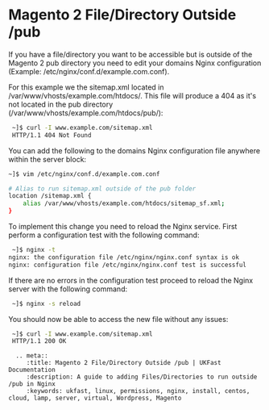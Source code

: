 # Magento 2 File/Directory Outside /pub

If you have a file/directory you want to be accessible but is outside of the Magento 2 pub directory you need to edit your domains Nginx configuration (Example: /etc/nginx/conf.d/example.com.conf). 

For this example we the sitemap.xml located in /var/www/vhosts/example.com/htdocs/. This file will produce a 404 as it's not located in the pub directory (/var/www/vhosts/example.com/htdocs/pub/):

```bash
 ~]$ curl -I www.example.com/sitemap.xml
 HTTP/1.1 404 Not Found
```

You can add the following to the domains Nginx configuration file anywhere within the server block:

```bash
~]$ vim /etc/nginx/conf.d/example.com.conf

# Alias to run sitemap.xml outside of the pub folder
location /sitemap.xml {
    alias /var/www/vhosts/example.com/htdocs/sitemap_sf.xml;
}
 ```

To implement this change you need to reload the Nginx service. First perform a configuration test with the following command:

```bash
 ~]$ nginx -t
nginx: the configuration file /etc/nginx/nginx.conf syntax is ok
nginx: configuration file /etc/nginx/nginx.conf test is successful
```

If there are no errors in the configuration test proceed to reload the Nginx server with the following command:

```bash
 ~]$ nginx -s reload
```

You should now be able to access the new file without any issues:

```bash
 ~]$ curl -I www.example.com/sitemap.xml
 HTTP/1.1 200 OK
```

```eval_rst
  .. meta::
     :title: Magento 2 File/Directory Outside /pub | UKFast Documentation
     :description: A guide to adding Files/Directories to run outside /pub in Nginx
     :keywords: ukfast, linux, permissions, nginx, install, centos, cloud, lamp, server, virtual, Wordpress, Magento
